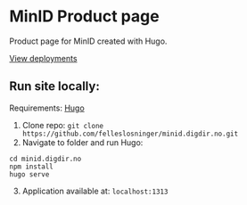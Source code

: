 # MinID Product page

Product page for MinID created with Hugo. 

[View deployments](https://github.com/felleslosninger/minid.digdir.no/deployments/activity_log?environment=github-pages)

## Run site locally:

Requirements: [Hugo](https://gohugo.io/) 

1. Clone repo: `git clone https://github.com/felleslosninger/minid.digdir.no.git`
2. Navigate to folder and run Hugo:
```shell
cd minid.digdir.no
npm install
hugo serve
```
3. Application available at: `localhost:1313`
